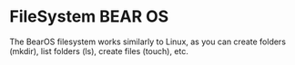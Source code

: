 # FileSystem BEAR OS

The BearOS filesystem works similarly to Linux, as you can create folders (mkdir), list folders (ls), create files (touch), etc.